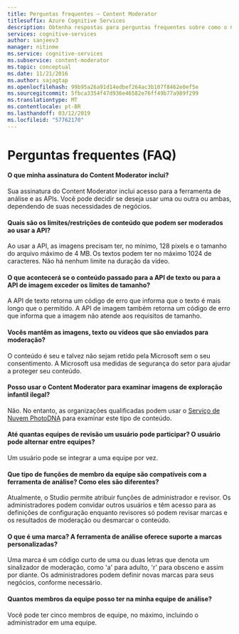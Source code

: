```yaml
---
title: Perguntas frequentes – Content Moderator
titlesuffix: Azure Cognitive Services
description: Obtenha respostas para perguntas frequentes sobre como o Content Moderator.
services: cognitive-services
author: sanjeev3
manager: nitinme
ms.service: cognitive-services
ms.subservice: content-moderator
ms.topic: conceptual
ms.date: 11/21/2016
ms.author: sajagtap
ms.openlocfilehash: 99b95a26a91d14edbef264ac3b107f8462e0ef5e
ms.sourcegitcommit: 5fbca3354f47d936e46582e76ff49b77a989f299
ms.translationtype: MT
ms.contentlocale: pt-BR
ms.lasthandoff: 03/12/2019
ms.locfileid: "57762170"
---
```

# <a name="frequently-asked-questions-faq"></a>Perguntas frequentes (FAQ)

#### <a name="what-does-my-content-moderator-subscription-include"></a>O que minha assinatura do Content Moderator inclui?
Sua assinatura do Content Moderator inclui acesso para a ferramenta de análise e as APIs. Você pode decidir se deseja usar uma ou outra ou ambas, dependendo de suas necessidades de negócios.

#### <a name="what-are-the-limitsrestrictions-of-the-content-that-can-be-moderated-by-using-the-api"></a>Quais são os limites/restrições de conteúdo que podem ser moderados ao usar a API?
Ao usar a API, as imagens precisam ter, no mínimo, 128 pixels e o tamanho do arquivo máximo de 4 MB. Os textos podem ter no máximo 1024 de caracteres. Não há nenhum limite na duração da vídeo.

#### <a name="what-happens-if-the-content-passed-to-the-text-api-or-the-image-api-exceeds-the-size-limits"></a>O que acontecerá se o conteúdo passado para a API de texto ou para a API de imagem exceder os limites de tamanho?
A API de texto retorna um código de erro que informa que o texto é mais longo que o permitido. A API de imagem também retorna um código de erro que informa que a imagem não atende aos requisitos de tamanho.

#### <a name="do-you-keep-the-images-text-or-videos-that-are-submitted-for-moderation"></a>Vocês mantêm as imagens, texto ou vídeos que são enviados para moderação?
O conteúdo é seu e talvez não sejam retido pela Microsoft sem o seu consentimento. A Microsoft usa medidas de segurança do setor para ajudar a proteger seu conteúdo.

#### <a name="can-i-use-content-moderator-to-screen-for-illegal-child-exploitation-images"></a>Posso usar o Content Moderator para examinar imagens de exploração infantil ilegal?
 Não. No entanto, as organizações qualificadas podem usar o [Serviço de Nuvem PhotoDNA](https://www.microsoft.com/photodna "Serviço de Nuvem do Microsoft PhotoDNA") para examinar este tipo de conteúdo.

#### <a name="up-to-how-many-review-teams-can-a-user-join-can-the-user-switch-between-teams"></a>Até quantas equipes de revisão um usuário pode participar? O usuário pode alternar entre equipes?
Um usuário pode se integrar a uma equipe por vez.

#### <a name="what-kind-of-team-member-roles-are-supported-by-the-review-tool-how-are-they-different"></a>Que tipo de funções de membro da equipe são compatíveis com a ferramenta de análise? Como eles são diferentes?
Atualmente, o Studio permite atribuir funções de administrador e revisor. Os administradores podem convidar outros usuários e têm acesso para as definições de configuração enquanto revisores só podem revisar marcas e os resultados de moderação ou desmarcar o conteúdo.

#### <a name="what-is-a-tag-does-the-review-tool-support-custom-tags"></a>O que é uma marca? A ferramenta de análise oferece suporte a marcas personalizadas?
Uma marca é um código curto de uma ou duas letras que denota um sinalizador de moderação, como 'a' para adulto, 'r' para obsceno e assim por diante. Os administradores podem definir novas marcas para seus negócios, conforme necessário.

#### <a name="how-many-team-members-can-i-have-in-my-review-team"></a>Quantos membros da equipe posso ter na minha equipe de análise?
Você pode ter cinco membros de equipe, no máximo, incluindo o administrador em uma equipe.
